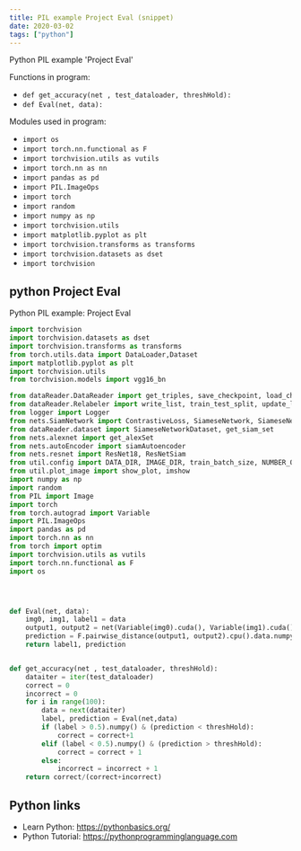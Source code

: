 ```yaml
---
title: PIL example Project Eval (snippet)
date: 2020-03-02
tags: ["python"]
---
```

Python PIL example 'Project Eval'

Functions in program: 
* `def get_accuracy(net , test_dataloader, threshHold):`
* `def Eval(net, data):`

Modules used in program: 
* `import os`
* `import torch.nn.functional as F`
* `import torchvision.utils as vutils`
* `import torch.nn as nn`
* `import pandas as pd`
* `import PIL.ImageOps`
* `import torch`
* `import random`
* `import numpy as np`
* `import torchvision.utils`
* `import matplotlib.pyplot as plt`
* `import torchvision.transforms as transforms`
* `import torchvision.datasets as dset`
* `import torchvision`

## python Project Eval

Python PIL example: Project Eval

```python
import torchvision
import torchvision.datasets as dset
import torchvision.transforms as transforms
from torch.utils.data import DataLoader,Dataset
import matplotlib.pyplot as plt
import torchvision.utils
from torchvision.models import vgg16_bn

from dataReader.DataReader import get_triples, save_checkpoint, load_checkpoint
from dataReader.Relabeler import write_list, train_test_split, update_list
from logger import Logger
from nets.SiamNetwork import ContrastiveLoss, SiameseNetwork, SiameseNetworkRGB, SiameseNetwork2
from dataReader.dataset import SiameseNetworkDataset, get_siam_set
from nets.alexnet import get_alexSet
from nets.autoEncoder import siamAutoencoder
from nets.resnet import ResNet18, ResNetSiam
from util.config import DATA_DIR, IMAGE_DIR, train_batch_size, NUMBER_OF_EPOCH
from util.plot_image import show_plot, imshow
import numpy as np
import random
from PIL import Image
import torch
from torch.autograd import Variable
import PIL.ImageOps
import pandas as pd
import torch.nn as nn
from torch import optim
import torchvision.utils as vutils
import torch.nn.functional as F
import os




def Eval(net, data):
    img0, img1, label1 = data
    output1, output2 = net(Variable(img0).cuda(), Variable(img1).cuda())
    prediction = F.pairwise_distance(output1, output2).cpu().data.numpy()[0][0]
    return label1, prediction


def get_accuracy(net , test_dataloader, threshHold):
    dataiter = iter(test_dataloader)
    correct = 0
    incorrect = 0
    for i in range(100):
        data = next(dataiter)
        label, prediction = Eval(net,data)
        if (label > 0.5).numpy() & (prediction < threshHold):
            correct = correct+1
        elif (label < 0.5).numpy() & (prediction > threshHold):
            correct = correct + 1
        else:
            incorrect = incorrect + 1
    return correct/(correct+incorrect)

```

## Python links

- Learn Python: https://pythonbasics.org/
- Python Tutorial: https://pythonprogramminglanguage.com
